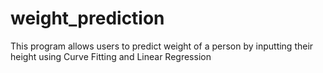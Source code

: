 # weight_prediction
This program allows users to predict weight of a person by inputting their height using Curve Fitting and Linear Regression
